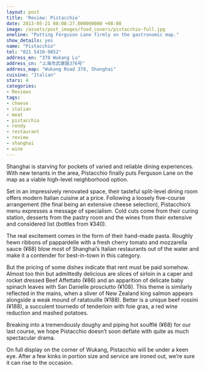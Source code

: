 ```yaml
---
layout: post
title: 'Review: Pistacchio'
date: 2013-05-21 08:08:27.000000000 +08:00
image: /assets/post_images/food_covers/pistacchio-full.jpg
oneline: "Putting Ferguson Lane firmly on the gastronomic map."
show_details: yes
name: "Pistacchio"
tel: "021 5410-9852"
address_en: "378 Wukang Lu"
address_cn: "上海市武康路376号"
address_map: "Wukang Road 378, Shanghai"
cuisine: "Italian"
stars: 4
categories:
- Reviews
tags:
- cheese
- italian
- meat
- pistacchio
- rendy
- restaurant
- review
- shanghai
- wine
---
```

Shanghai is starving for pockets of varied and reliable dining experiences. With new tenants in the area, Pistacchio finally puts Ferguson Lane on the map as a viable high-level neighborhood option.

Set in an impressively renovated space, their tasteful split-level dining room offers modern Italian cuisine at a price. Following a loosely five-course arrangement (the final being an extensive cheese selection), Pistacchio’s menu expresses a message of specialism. Cold cuts come from their curing station, desserts from the pastry room and the wines from their extensive and considered list (bottles from ¥340).

The real excitement comes in the form of their hand-made pasta. Roughly hewn ribbons of pappardelle with a fresh cherry tomato and mozzarella sauce (¥88) blow most of Shanghai’s Italian restaurants out of the water and make it a contender for best-in-town in this category.

But the pricing of some dishes indicate that rent must be paid somehow. Almost too thin but admittedly delicious are slices of sirloin in a caper and rocket dressed Beef Affettato (¥86) and an apparition of delicate baby spinach leaves with San Danielle prosciutto (¥108). This theme is similarly reflected in the mains, when a sliver of New Zealand king salmon appears alongside a weak mound of ratatouille (¥188). Better is a unique beef rossini (¥188), a succulent tournedo of tenderloin with foie gras, a red wine reduction and mashed potatoes.

Breaking into a tremendously doughy and piping hot soufflé (¥68) for our last course, we hope Pistacchio doesn’t soon deflate with quite as much spectacular drama.

On full display on the corner of Wukang, Pistacchio will be under a keen eye. After a few kinks in portion size and service are ironed out, we’re sure it can rise to the occasion.